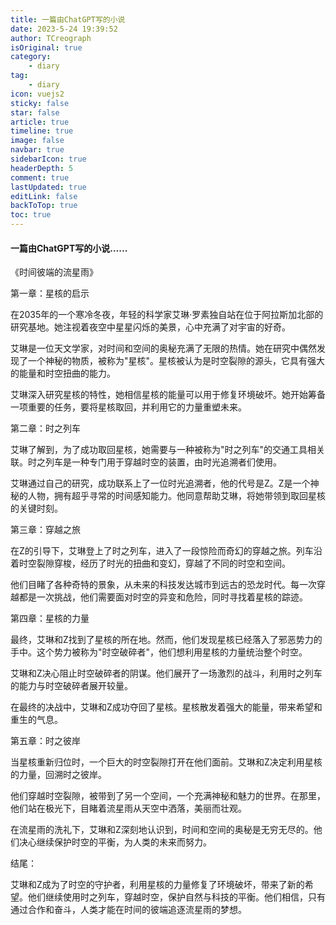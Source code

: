 ```yaml
---
title: 一篇由ChatGPT写的小说
date: 2023-5-24 19:39:52
author: TCreograph
isOriginal: true
category:
    - diary
tag:
    - diary
icon: vuejs2
sticky: false
star: false
article: true
timeline: true
image: false
navbar: true
sidebarIcon: true
headerDepth: 5
comment: true
lastUpdated: true
editLink: false
backToTop: true
toc: true
---
```


#### 一篇由ChatGPT写的小说......



《时间彼端的流星雨》

 

第一章：星核的启示

 

在2035年的一个寒冷冬夜，年轻的科学家艾琳·罗素独自站在位于阿拉斯加北部的研究基地。她注视着夜空中星星闪烁的美景，心中充满了对宇宙的好奇。

 

艾琳是一位天文学家，对时间和空间的奥秘充满了无限的热情。她在研究中偶然发现了一个神秘的物质，被称为"星核"。星核被认为是时空裂隙的源头，它具有强大的能量和时空扭曲的能力。

 

艾琳深入研究星核的特性，她相信星核的能量可以用于修复环境破坏。她开始筹备一项重要的任务，要将星核取回，并利用它的力量重塑未来。

 

第二章：时之列车

 

艾琳了解到，为了成功取回星核，她需要与一种被称为"时之列车"的交通工具相关联。时之列车是一种专门用于穿越时空的装置，由时光追溯者们使用。

 

艾琳通过自己的研究，成功联系上了一位时光追溯者，他的代号是Z。Z是一个神秘的人物，拥有超乎寻常的时间感知能力。他同意帮助艾琳，将她带领到取回星核的关键时刻。

 

第三章：穿越之旅

 

在Z的引导下，艾琳登上了时之列车，进入了一段惊险而奇幻的穿越之旅。列车沿着时空裂隙穿梭，经历了时光的扭曲和变幻，穿越了不同的时空和空间。

 

他们目睹了各种奇特的景象，从未来的科技发达城市到远古的恐龙时代。每一次穿越都是一次挑战，他们需要面对时空的异变和危险，同时寻找着星核的踪迹。

 

第四章：星核的力量

 

最终，艾琳和Z找到了星核的所在地。然而，他们发现星核已经落入了邪恶势力的手中。这个势力被称为"时空破碎者"，他们想利用星核的力量统治整个时空。

 

艾琳和Z决心阻止时空破碎者的阴谋。他们展开了一场激烈的战斗，利用时之列车的能力与时空破碎者展开较量。

 

在最终的决战中，艾琳和Z成功夺回了星核。星核散发着强大的能量，带来希望和重生的气息。

 

第五章：时之彼岸

 

当星核重新归位时，一个巨大的时空裂隙打开在他们面前。艾琳和Z决定利用星核的力量，回溯时之彼岸。

 

他们穿越时空裂隙，被带到了另一个空间，一个充满神秘和魅力的世界。在那里，他们站在极光下，目睹着流星雨从天空中洒落，美丽而壮观。

 

在流星雨的洗礼下，艾琳和Z深刻地认识到，时间和空间的奥秘是无穷无尽的。他们决心继续保护时空的平衡，为人类的未来而努力。

 

结尾：

 

艾琳和Z成为了时空的守护者，利用星核的力量修复了环境破坏，带来了新的希望。他们继续使用时之列车，穿越时空，保护自然与科技的平衡。他们相信，只有通过合作和奋斗，人类才能在时间的彼端追逐流星雨的梦想。

